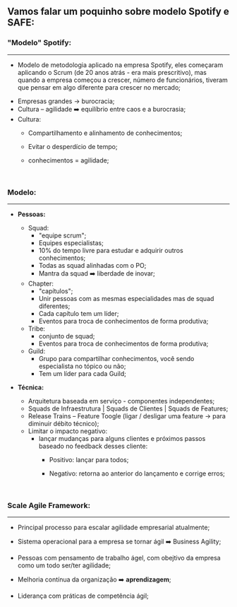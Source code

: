## Vamos falar um poquinho sobre modelo Spotify e SAFE:



### "Modelo" Spotify:

-------------------

* Modelo de metodologia aplicado na empresa Spotify, eles começaram aplicando o Scrum (de 20 anos atrás - era mais prescritivo), mas quando a empresa começou a crescer, número de funcionários, tiveram que pensar em algo diferente para crescer no mercado;

- Empresas grandes -> burocracia;
- Cultura – agilidade   ➡️  equilíbrio entre caos e a burocrasia;
- Cultura:
  - Compartilhamento e alinhamento de conhecimentos;

  - Evitar o desperdício de tempo;

  - conhecimentos = agilidade;

    ​


### Modelo:

----------------------

* **Pessoas:**
  * Squad:
    * "equipe scrum";
    * Equipes especialistas;
    * 10% do tempo livre para estudar e adquirir outros conhecimentos;
    * Todas as squad alinhadas com o PO;
    * Mantra da squad   :arrow_right:    liberdade de inovar;
  * Chapter: 
    * "capítulos";
    * Unir pessoas com as mesmas especialidades mas de squad diferentes;
    * Cada capítulo tem um líder;
    * Eventos para troca de conhecimentos de forma produtiva;
  * Tribe: 
    * conjunto de squad;
    * Eventos para troca de conhecimentos de forma produtiva;
  * Guild:
    * Grupo para compartilhar conhecimentos, você sendo especialista no tópico ou não;
    * Tem um líder para cada Guild;


* **Técnica:**
  * Arquitetura baseada em serviço - componentes independentes;
  * Squads de Infraestrutura | Squads de Clientes | Squads de Features;
  * Release Trains – Feature Toogle (ligar / desligar uma feature -> para diminuir débito técnico);
  * Limitar o impacto negativo: 
    * lançar mudanças para alguns clientes e próximos passos baseado no feedback desses cliente:
      * Positivo: lançar para todos;

      * Negativo: retorna ao anterior do lançamento e corrige erros;

        ​


### Scale Agile Framework:

-------------

* Principal processo para escalar agilidade empresarial atualmente;


* Sistema operacional para a empresa se tornar ágil   :arrow_right:   Business Agility; 
* Pessoas com pensamento de trabalho ágel, com obejtivo da empresa como um todo ser/ter agilidade;
* Melhoria contínua da organização   :arrow_right:   **aprendizagem**;
* Liderança com práticas de competência ágil;